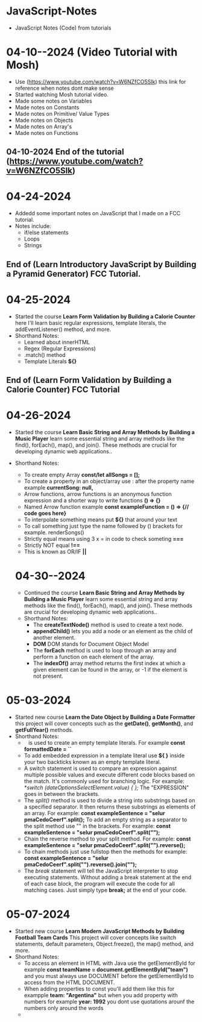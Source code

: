 # JavaScript-Notes
 - JavaScript Notes (Code) from tutorials

# 04-10--2024 (Video Tutorial with Mosh)

- Use (https://www.youtube.com/watch?v=W6NZfCO5SIk) this link for reference when notes dont make sense
- Started watching Mosh tutorial video.
- Made some notes on Variables
- Made notes on Constants
- Made notes on Primitive/ Value Types
- Made notes on Objects
- Made notes on Array's
- Made notes on Functions

## 04-10-2024 End of the tutorial (https://www.youtube.com/watch?v=W6NZfCO5SIk) 

# 04-24-2024

* Addedd some important notes on JavaScript that I made on a FCC tutorial.
* Notes include:
    - if/else statements
    - Loops
    - Strings

## End of (Learn Introductory JavaScript by Building a Pyramid Generator) FCC Tutorial.

# 04-25-2024

* Started the course **Learn Form Validation by Building a Calorie Counter** here I'll learn basic regular expressions, template literals, the addEventListener() method, and more.
* Shorthand Notes:
    - Learned about innerHTML
    - Regex (Regular Expressions)
    - .match() method
    - Template Literals **${}**

##  End of (Learn Form Validation by Building a Calorie Counter) FCC Tutorial

# 04-26-2024

* Started the course **Learn Basic String and Array Methods by Building a Music Player** learn some essential string and array methods like the find(), forEach(), map(), and join(). These methods are crucial for developing dynamic web applications..
* Shorthand Notes:
    - To create empty Array **const/let allSongs = [];**
    - To create a property in an object/array use : after the property name example **currentSong: null,**
    - Arrow functions, arrow functions is an anonymous function expression and a shorter way to write functions **() => {}**
    - Named Arrow function example **const exampleFunction = () => {// code goes here}**
    - To interpolate something means put **${}** that around your text
    - To call something just type the name followed by () brackets for example. renderSongs()
    - Strictly equal means using 3 x = in code to check someting **===**
    - Strictly NOT equal **!==**
    - This is known as OR/IF **||**

    # 04-30--2024

    * Continued the course **Learn Basic String and Array Methods by Building a Music Player** learn some essential string and array methods like the find(), forEach(), map(), and join(). These methods are crucial for developing dynamic web applications..
    * Shorthand Notes:
        - The **createTextNode()** method is used to create a text node.
        - **appendChild()** lets you add a node or an element as the child of another element.
        - **DOM** DOM stands for Document Object Model
        - The **forEach** method is used to loop through an array and perform a function on each element of the array.
        - The **indexOf()** array method returns the first index at which a given element can be found in the array, or -1 if the element is not present.

# 05-03-2024

* Started new course **Learn the Date Object by Building a Date Formatter** this project will cover concepts such as the **getDate()**, **getMonth()**, and **getFullYear()** methods.
* Shorthand Notes:
    - ` ` is used to create an empty template literals. For example **const formattedDate = ``**
    - To add embedded expression in a template literal use **${ }** inside your two backticks known as an empty template literal.
    - A switch statement is used to compare an expression against multiple possible values and execute different code blocks based on the match. It's commonly used for branching logic. 
    For example: **switch (dateOptionsSelectElement.value) { };* The "EXPRESSION" goes in between the brackets. 
    - The *split()* method is used to divide a string into substrings based on a specified separator. It then returns these substrings as elements of an array.
    For example: **const exampleSentence = "selur pmaCedoCeerf".split();**
    To add an empty string as a separator to the split method use "" in the brackets. For example: **const exampleSentence = "selur pmaCedoCeerf".split("");**
    - Chain the reverse method to your split method.
    For example: **const exampleSentence = "selur pmaCedoCeerf".split("").reverse();**
    - To chain methods just use fullstop then the methods for example: **const exampleSentence = "selur pmaCedoCeerf".split("").reverse().join("");**
    - The *break* statement will tell the JavaScript interpreter to stop executing statements. Without adding a break statement at the end of each case block, the program will execute the code for all matching cases. Just simply type **break;** at the end of your code.

# 05-07-2024

* Started new course **Learn Modern JavaScript Methods by Building Football Team Cards** This project will cover concepts like switch statements, default parameters, Object.freeze(), the map() method, and more.
* Shorthand Notes:
    - To access an element in HTML with Java use the getElementById for example **const teamName = document.getElementById("team")** and you must always use DOCUMENT before the getElementById to access from the HTML DOCUMENT.
    - When adding properties to const you'll add them like this for exampple **team: "Argentina"** but when you add property with numbers for example **year: 1992** you dont use quotations arounf the numbers only around the words
    - 